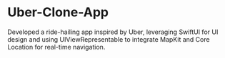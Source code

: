 # Uber-Clone-App
Developed a ride-hailing app inspired by Uber, leveraging SwiftUI for UI design and using UIViewRepresentable to integrate  MapKit and Core Location for real-time navigation.
